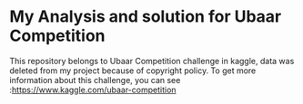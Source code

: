 # My Analysis and solution for Ubaar Competition
This repository belongs to Ubaar Competition challenge in kaggle, data was deleted from my project because of copyright policy.
To get more information about this challenge, you can see :https://www.kaggle.com/ubaar-competition

